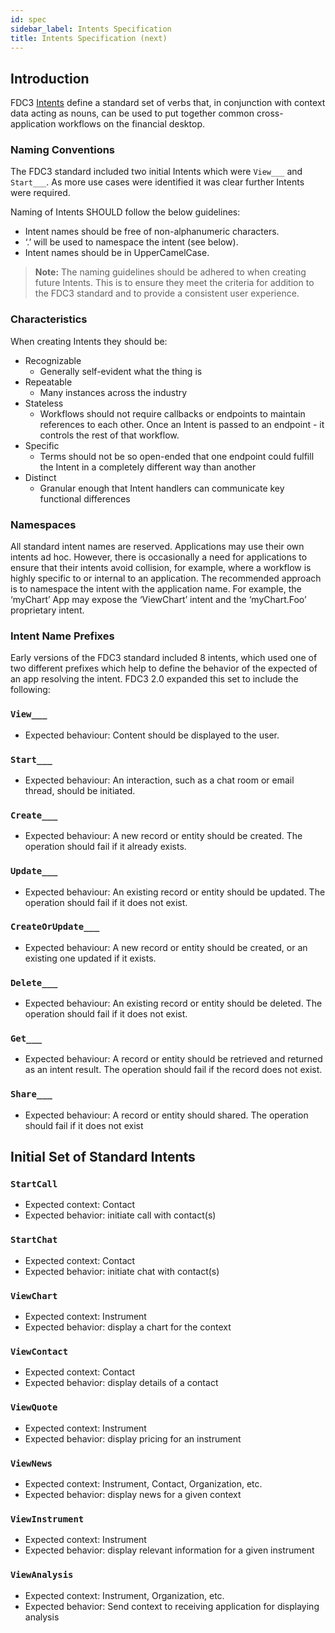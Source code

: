 ```yaml
---
id: spec
sidebar_label: Intents Specification
title: Intents Specification (next)
---
```


## Introduction

FDC3 [Intents](intents-intro) define a standard set of verbs that, in conjunction with context data acting as nouns, can be used to put together common cross-application workflows on the financial desktop.

### Naming Conventions

The FDC3 standard included two initial Intents which were `View___` and `Start___`.  As more use cases were identified it was clear further Intents were required.

Naming of Intents SHOULD follow the below guidelines:
* Intent names should be free of non-alphanumeric characters.
* ‘.’ will be used to namespace the intent (see below).
* Intent names should be in UpperCamelCase.

> **Note:** The naming guidelines should be adhered to when creating future Intents.  This is to ensure they meet the criteria for addition to the FDC3 standard and to provide a consistent user experience.

### Characteristics

When creating Intents they should be:
* Recognizable
    * Generally self-evident what the thing is
* Repeatable
    * Many instances across the industry
* Stateless
    * Workflows should not require callbacks or endpoints to maintain references to each other.  Once an Intent is passed to an endpoint - it controls the rest of that workflow.
* Specific
    * Terms should not be so open-ended that one endpoint could fulfill the Intent in a completely different way than another
* Distinct
    * Granular enough that Intent handlers can communicate key functional differences

### Namespaces ###
All standard intent names are reserved. Applications may use their own intents ad hoc.
However, there is occasionally a need for applications to ensure that their intents avoid collision, for example, where a workflow is highly specific to or internal to an application. The recommended approach is to namespace the intent with the application name. For example, the ‘myChart’ App may expose the ‘ViewChart’ intent and the ‘myChart.Foo’ proprietary intent.

### Intent Name Prefixes
Early versions of the FDC3 standard included 8 intents, which used one of two different prefixes which help to define the behavior of the expected of an app resolving the intent. FDC3 2.0 expanded this set to include the following:

### `View___`
  * Expected behaviour: Content should be displayed to the user.

### `Start___`
  * Expected behaviour: An interaction, such as a chat room or email thread, should be initiated.

### `Create___`
  * Expected behaviour: A new record or entity should be created. The operation should fail if it already exists.

### `Update___`
  * Expected behaviour: An existing record or entity should be updated. The operation should fail if it does not exist.

### `CreateOrUpdate___`
  * Expected behaviour: A new record or entity should be created, or an existing one updated if it exists.

### `Delete___`
  * Expected behaviour: An existing record or entity should be deleted. The operation should fail if it does not exist.

### `Get___`
  * Expected behaviour: A record or entity should be retrieved and returned as an intent result. The operation should fail if the record does not exist.

### `Share___`
  * Expected behaviour: A record or entity should shared. The operation should fail if it does not exist





## Initial Set of Standard Intents ##

### `StartCall`
  * Expected context: Contact
  * Expected behavior: initiate call with contact(s)
### `StartChat`
  * Expected context: Contact
  * Expected behavior: initiate chat with contact(s)
### `ViewChart`
  * Expected context: Instrument
  * Expected behavior: display a chart for the context
### `ViewContact`
  * Expected context: Contact
  * Expected behavior: display details of a contact
### `ViewQuote`
  * Expected context: Instrument
  * Expected behavior: display pricing for an instrument
### `ViewNews`
  * Expected context: Instrument, Contact, Organization, etc.
  * Expected behavior: display news for a given context
### `ViewInstrument`
  * Expected context: Instrument
  * Expected behavior: display relevant information for a given instrument
### `ViewAnalysis`
  * Expected context: Instrument, Organization, etc.
  * Expected behavior: Send context to receiving application for displaying analysis
